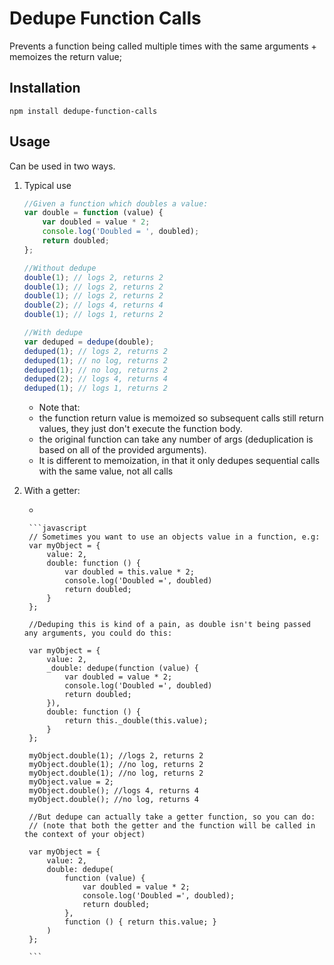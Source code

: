 # Dedupe Function Calls

Prevents a function being called multiple times with the same arguments + memoizes the return value;

## Installation

```
npm install dedupe-function-calls
```

## Usage

Can be used in two ways.

1. Typical use

    ```javascript
    //Given a function which doubles a value:
    var double = function (value) {
        var doubled = value * 2;
        console.log('Doubled = ', doubled);
        return doubled;
    };

    //Without dedupe
    double(1); // logs 2, returns 2 
    double(1); // logs 2, returns 2
    double(1); // logs 2, returns 2
    double(2); // logs 4, returns 4
    double(1); // logs 1, returns 2

    //With dedupe
    var deduped = dedupe(double);
    deduped(1); // logs 2, returns 2 
    deduped(1); // no log, returns 2
    deduped(1); // no log, returns 2
    deduped(2); // logs 4, returns 4
    deduped(1); // logs 1, returns 2
    ```
    
    * Note that:
    * the function return value is memoized so subsequent calls still return values, they just don't execute the function body.
    * the original function can take any number of args (deduplication is based on all of the provided arguments).
    * It is different to memoization, in that it only dedupes sequential calls with the same value, not all calls


2. With a getter:

    * 

        ```javascript
        // Sometimes you want to use an objects value in a function, e.g:
        var myObject = {
            value: 2,
            double: function () {
                var doubled = this.value * 2;
                console.log('Doubled =', doubled)
                return doubled;
            }
        };

        //Deduping this is kind of a pain, as double isn't being passed any arguments, you could do this: 

        var myObject = {
            value: 2,
            _double: dedupe(function (value) {
                var doubled = value * 2;
                console.log('Doubled =', doubled)
                return doubled;
            }),
            double: function () {
                return this._double(this.value);
            }
        };

        myObject.double(1); //logs 2, returns 2
        myObject.double(1); //no log, returns 2
        myObject.double(1); //no log, returns 2
        myObject.value = 2;
        myObject.double(); //logs 4, returns 4
        myObject.double(); //no log, returns 4

        //But dedupe can actually take a getter function, so you can do:
        // (note that both the getter and the function will be called in the context of your object)

        var myObject = {
            value: 2,
            double: dedupe(
                function (value) {
                    var doubled = value * 2;
                    console.log('Doubled =', doubled);
                    return doubled;
                },
                function () { return this.value; }
            )
        };

        ```
